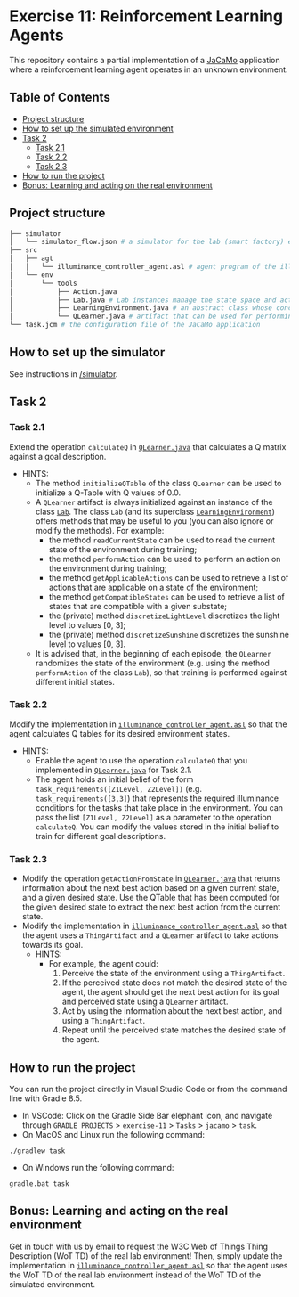 # Exercise 11: Reinforcement Learning Agents

This repository contains a partial implementation of a [JaCaMo](https://jacamo-lang.github.io/) application where a reinforcement learning agent operates in an unknown environment.

## Table of Contents
- [Project structure](#project-structure)
- [How to set up the simulated environment](#how-to-set-up-the-simulator)
- [Task 2](#task-2)
  - [Task 2.1](#task-21)
  - [Task 2.2](#task-22)
  - [Task 2.3](#task-23)
- [How to run the project](#how-to-run-the-project)
 - [Bonus: Learning and acting on the real environment](#bonus-learning-and-acting-on-the-real-environment)

## Project structure
```bash
├── simulator
│   └── simulator_flow.json # a simulator for the lab (smart factory) environment 
├── src
│   ├── agt
│   │   └── illuminance_controller_agent.asl # agent program of the illuminance controller agent that is responsible for managing the indoor illuminance level based on task requirements
│   └── env
│       └── tools
│           ├── Action.java 
│           ├── Lab.java # Lab instances manage the state space and action space of a lab environment (simulated or real) - extends LearningEnvironment
│           ├── LearningEnvironment.java # an abstract class whose concrete classes help in learning environments
│           └── QLearner.java # artifact that can be used for performing Q learning in lab environments
└── task.jcm # the configuration file of the JaCaMo application
```

## How to set up the simulator
See instructions in [/simulator](/simulator).

## Task 2
### Task 2.1
Extend the operation `calculateQ` in [`QLearner.java`](src/env/tools/QLearner.java) that calculates a Q matrix against a goal description.
- HINTS: 
  - The method `initializeQTable` of the class `QLearner` can be used to initialize a Q-Table with Q values of 0.0.
  - A `QLearner` artifact is always initialized against an instance of the class [`Lab`](src/env/tools/Lab.java). The class `Lab` (and its superclass [`LearningEnvironment`](src/env/tools/LearningEnvironment.java)) offers methods that may be useful to you (you can also ignore or modify the methods). For example:
    - the method `readCurrentState` can be used to read the current state of the environment during training;
    - the method `performAction` can be used to perform an action on the environment during training;
    - the method `getApplicableActions` can be used to retrieve a list of actions that are applicable on a state of the environment;
    - the method `getCompatibleStates` can be used to retrieve a list of states that are compatible with a given substate;
    - the (private) method `discretizeLightLevel` discretizes the light level to values [0, 3];
    - the (private) method `discretizeSunshine` discretizes the sunshine level to values [0, 3].
  - It is advised that, in the beginning of each episode, the `QLearner` randomizes the state of the environment (e.g. using the method `performAction` of the class `Lab`), so that training is performed against different initial states. 

### Task 2.2
Modify the implementation in [`illuminance_controller_agent.asl`](src/agt/illuminance_controller_agent.asl) so that the agent calculates Q tables for its desired environment states.
- HINTS: 
  - Enable the agent to use the operation `calculateQ` that you implemented in [`QLearner.java`](src/env/tools/QLearner.java) for Task 2.1.
  - The agent holds an initial belief of the form `task_requirements([Z1Level, Z2Level])` (e.g. `task_requirements([3,3]`) that represents the required illuminance conditions for the tasks that take place in the environment. You can pass the list `[Z1Level, Z2Level]` as a parameter to the operation `calculateQ`. You can modify the values stored in the initial belief to train for different goal descriptions.

### Task 2.3
- Modify the operation `getActionFromState` in [`QLearner.java`](src/env/tools/QLearner.java) that returns information about the next best action based on a given current state, and a given desired state. Use the QTable that has been computed for the given desired state to extract the next best action from the current state.
- Modify the implementation in [`illuminance_controller_agent.asl`](src/agt/illuminance_controller_agent.asl) so that the agent uses a `ThingArtifact` and a `QLearner` artifact to take actions towards its goal. 
  - HINTS: 
    - For example, the agent could:
      1. Perceive the state of the environment using a `ThingArtifact`.
      2. If the perceived state does not match the desired state of the agent, the agent should get the next best action for its goal and perceived state using a `QLearner` artifact.
      3. Act by using the information about the next best action, and using a `ThingArtifact`.
      4. Repeat until the perceived state matches the desired state of the agent. 

## How to run the project
You can run the project directly in Visual Studio Code or from the command line with Gradle 8.5.
- In VSCode:  Click on the Gradle Side Bar elephant icon, and navigate through `GRADLE PROJECTS` > `exercise-11` > `Tasks` > `jacamo` > `task`.
- On MacOS and Linux run the following command:
```shell
./gradlew task
```
- On Windows run the following command:
```shell
gradle.bat task
```

## Bonus: Learning and acting on the real environment
Get in touch with us by email to request the W3C Web of Things Thing Description (WoT TD) of the real lab environment! Then, simply update the implementation in [`illuminance_controller_agent.asl`](src/agt/illuminance_controller_agent.asl) so that the agent uses the WoT TD of the real lab environment instead of the WoT TD of the simulated environment. 
